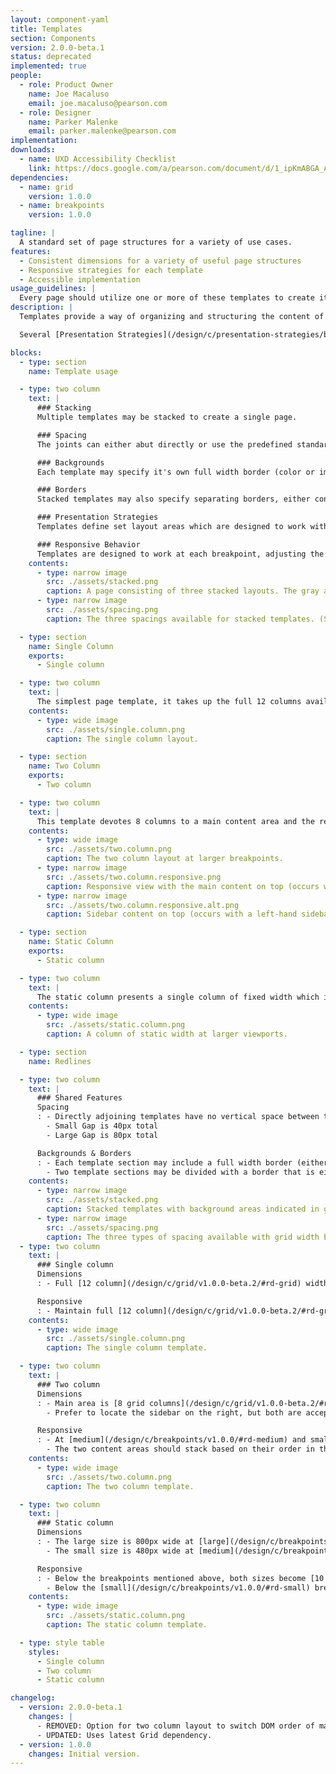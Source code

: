 ```yaml
---
layout: component-yaml
title: Templates
section: Components
version: 2.0.0-beta.1
status: deprecated
implemented: true
people:
  - role: Product Owner
    name: Joe Macaluso
    email: joe.macaluso@pearson.com
  - role: Designer
    name: Parker Malenke
    email: parker.malenke@pearson.com
implementation:
downloads:
  - name: UXD Accessibility Checklist
    link: https://docs.google.com/a/pearson.com/document/d/1_ipKmABGA_ANqpqwt6qFhcB_TvduFdSBELPfXmYABFw/edit?usp=sharing
dependencies:
  - name: grid
    version: 1.0.0
  - name: breakpoints
    version: 1.0.0

tagline: |
  A standard set of page structures for a variety of use cases.
features:
  - Consistent dimensions for a variety of useful page structures
  - Responsive strategies for each template
  - Accessible implementation
usage_guidelines: |
  Every page should utilize one or more of these templates to create its high level structure.
description: |
  Templates provide a way of organizing and structuring the content of a page in a consistent and responsive way. There are a variety of templates available for everything from simple single column presentations to more complicated multi-column structures.

  Several [Presentation Strategies](/design/c/presentation-strategies/beta) are available for organization of content within the layout areas provided by each templates.

blocks:
  - type: section
    name: Template usage

  - type: two column
    text: |
      ### Stacking
      Multiple templates may be stacked to create a single page.

      ### Spacing
      The joints can either abut directly or use the predefined standard/large spacings.

      ### Backgrounds
      Each template may specify it's own full width border (color or image) or let the default background show through.

      ### Borders
      Stacked templates may also specify separating borders, either container width or full viewport width.

      ### Presentation Strategies
      Templates define set layout areas which are designed to work with the [Presentation Strategies](/design/c/presentation-strategies/beta) component for actually filling them with content.

      ### Responsive Behavior
      Templates are designed to work at each breakpoint, adjusting the arrangement of content areas as appropriate. For more complex designs you may specify different templates for each breakpoint.
    contents:
      - type: narrow image
        src: ./assets/stacked.png
        caption: A page consisting of three stacked layouts. The gray areas are where full width backgrounds would go.
      - type: narrow image
        src: ./assets/spacing.png
        caption: The three spacings available for stacked templates. (Shown with container width borders.)

  - type: section
    name: Single Column
    exports:
      - Single column

  - type: two column
    text: |
      The simplest page template, it takes up the full 12 columns available at every breakpoint.
    contents:
      - type: wide image
        src: ./assets/single.column.png
        caption: The single column layout.

  - type: section
    name: Two Column
    exports:
      - Two column

  - type: two column
    text: |
      This template devotes 8 columns to a main content area and the remaining 4 to a sidebar which appears on either side (prefer the right where it makes sense). At medium and smaller breakpoints the content areas stack (sidebar on top if it was to the left of the content area, underneath if it was to the right).
    contents:
      - type: wide image
        src: ./assets/two.column.png
        caption: The two column layout at larger breakpoints.
      - type: narrow image
        src: ./assets/two.column.responsive.png
        caption: Responsive view with the main content on top (occurs with a right-hand sidebar).
      - type: narrow image
        src: ./assets/two.column.responsive.alt.png
        caption: Sidebar content on top (occurs with a left-hand sidebar).

  - type: section
    name: Static Column
    exports:
      - Static column

  - type: two column
    text: |
      The static column presents a single column of fixed width which is centered in the page. At smaller breakpoints it transitions to full width fluid behavior. This column comes in two different sizes (small at 480px and large at 800px) and is handy for presenting modals or small pieces of content like sign in forms.
    contents:
      - type: wide image
        src: ./assets/static.column.png
        caption: A column of static width at larger viewports.

  - type: section
    name: Redlines

  - type: two column
    text: |
      ### Shared Features
      Spacing
      : - Directly adjoining templates have no vertical space between them
        - Small Gap is 40px total
        - Large Gap is 80px total

      Backgrounds & Borders
      : - Each template section may include a full width border (either color or image)
        - Two template sections may be divided with a border that is either full page width or just [12 columns](/design/c/grid/v1.0.0-beta.2/#rd-grid) wide
    contents:
      - type: narrow image
        src: ./assets/stacked.png
        caption: Stacked templates with background areas indicated in gray.
      - type: narrow image
        src: ./assets/spacing.png
        caption: The three types of spacing available with grid width borders.
  - type: two column
    text: |
      ### Single column
      Dimensions
      : - Full [12 column](/design/c/grid/v1.0.0-beta.2/#rd-grid) width at all breakpoints

      Responsive
      : - Maintain full [12 column](/design/c/grid/v1.0.0-beta.2/#rd-grid) width
    contents:
      - type: wide image
        src: ./assets/single.column.png
        caption: The single column template.

  - type: two column
    text: |
      ### Two column
      Dimensions
      : - Main area is [8 grid columns](/design/c/grid/v1.0.0-beta.2/#rd-grid) wide, sidebar is [4 columns](/design/c/grid/v1.0.0-beta.2/#rd-grid)
        - Prefer to locate the sidebar on the right, but both are acceptable

      Responsive
      : - At [medium](/design/c/breakpoints/v1.0.0/#rd-medium) and smaller breakpoints stack the two columns
        - The two content areas should stack based on their order in the DOM, e.g. a left hand sidebar would end up on top in a responsive view.
    contents:
      - type: wide image
        src: ./assets/two.column.png
        caption: The two column template.

  - type: two column
    text: |
      ### Static column
      Dimensions
      : - The large size is 800px wide at [large](/design/c/breakpoints/v1.0.0/#rd-large) breakpoints and larger
        - The small size is 480px wide at [medium](/design/c/breakpoints/v1.0.0/#rd-medium) breakpoints and larger

      Responsive
      : - Below the breakpoints mentioned above, both sizes become [10 grid columns](/design/c/grid/v1.0.0-beta.2/#rd-grid) wide and centered
        - Below the [small](/design/c/breakpoints/v1.0.0/#rd-small) breakpoint both sizes become the full [12 column](/design/c/grid/v1.0.0-beta.2/#rd-grid) width
    contents:
      - type: wide image
        src: ./assets/static.column.png
        caption: The static column template.

  - type: style table
    styles:
      - Single column
      - Two column
      - Static column

changelog:
  - version: 2.0.0-beta.1
    changes: |
      - REMOVED: Option for two column layout to switch DOM order of main and sidebar ares.
      - UPDATED: Uses latest Grid dependency.
  - version: 1.0.0
    changes: Initial version.
---
```

